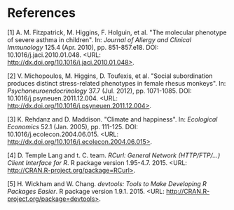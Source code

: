 # References


[1] A. M. Fitzpatrick, M. Higgins, F. Holguin, et al. "The
molecular phenotype of severe asthma in children". In: _Journal of
Allergy and Clinical Immunology_ 125.4 (Apr. 2010), pp.
851-857.e18. DOI: 10.1016/j.jaci.2010.01.048. <URL:
http://dx.doi.org/10.1016/j.jaci.2010.01.048>.

[2] V. Michopoulos, M. Higgins, D. Toufexis, et al. "Social
subordination produces distinct stress-related phenotypes in
female rhesus monkeys". In: _Psychoneuroendocrinology_ 37.7 (Jul.
2012), pp. 1071-1085. DOI: 10.1016/j.psyneuen.2011.12.004. <URL:
http://dx.doi.org/10.1016/j.psyneuen.2011.12.004>.

[3] K. Rehdanz and D. Maddison. "Climate and happiness". In:
_Ecological Economics_ 52.1 (Jan. 2005), pp. 111-125. DOI:
10.1016/j.ecolecon.2004.06.015. <URL:
http://dx.doi.org/10.1016/j.ecolecon.2004.06.015>.

[4] D. Temple Lang and t. C. team. _RCurl: General Network
(HTTP/FTP/...) Client Interface for R_. R package version
1.95-4.7. 2015. <URL: http://CRAN.R-project.org/package=RCurl>.

[5] H. Wickham and W. Chang. _devtools: Tools to Make Developing R
Packages Easier_. R package version 1.9.1. 2015. <URL:
http://CRAN.R-project.org/package=devtools>.

